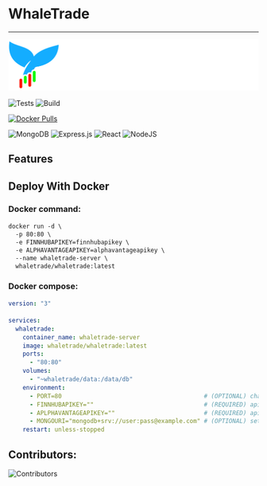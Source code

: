 # WhaleTrade
<hr>

![ProjectLogo](https://github.com/LoganBrinsmead/WhaleTrade/blob/dev/front-end/src/component/logo/typelogo-full-color_white.png)

![Tests](https://github.com/LoganBrinsmead/WhaleTrade/actions/workflows/api_testing.yml/badge.svg)
![Build](https://github.com/LoganBrinsmead/WhaleTrade/actions/workflows/build.yaml/badge.svg)

[![Docker Pulls](https://img.shields.io/docker/pulld/whaletrade/whaletrade.svg)](https://hub.docker.com/r/whaletrade/whaletrade)

![MongoDB](https://img.shields.io/badge/MongoDB-%234ea94b.svg?style=for-the-badge&logo=mongodb&logoColor=white)
![Express.js](https://img.shields.io/badge/express.js-%23404d59.svg?style=for-the-badge&logo=express&logoColor=%2361DAFB)
![React](https://img.shields.io/badge/react-%2320232a.svg?style=for-the-badge&logo=react&logoColor=%2361DAFB)
![NodeJS](https://img.shields.io/badge/node.js-6DA55F?style=for-the-badge&logo=node.js&logoColor=white)
## Features

## Deploy With Docker
### Docker command:
```shell
docker run -d \
  -p 80:80 \
  -e FINNHUBAPIKEY=finnhubapikey \
  -e ALPHAVANTAGEAPIKEY=alphavantageapikey \
  --name whaletrade-server \
  whaletrade/whaletrade:latest
```
### Docker compose:
```yaml
version: "3"

services:
  whaletrade:
    container_name: whaletrade-server
    image: whaletrade/whaletrade:latest
    ports:
      - "80:80"
    volumes:
      - "~whaletrade/data:/data/db"
    environment:
      - PORT=80                                        # (OPTIONAL) change the port of the server
      - FINNHUBAPIKEY=""                               # (REQUIRED) api key from finnhub.io
      - APLPHAVANTAGEAPIKEY=""                         # (REQUIRED) api key from alphavantage.co
      - MONGOURI="mongodb+srv://user:pass@example.com" # (OPTIONAL) set if you don't want to use the packaged database
    restart: unless-stopped

```

## Contributors:
![Contributors](https://contrib.rocks/image?repo=LoganBrinsmead/WhaleTrade)